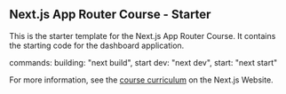 ## Next.js App Router Course - Starter

This is the starter template for the Next.js App Router Course. It contains the starting code for the dashboard application.

commands:
building: "next build",
start dev: "next dev",
start: "next start"

For more information, see the [course curriculum](https://nextjs.org/learn) on the Next.js Website.
